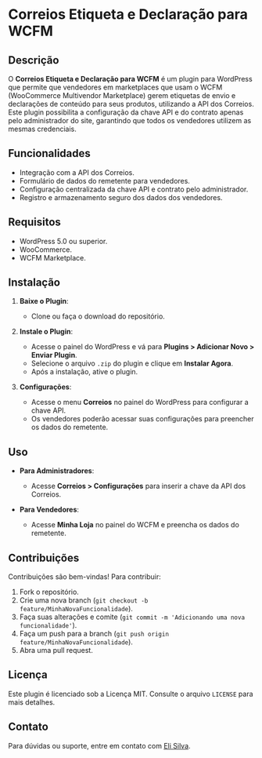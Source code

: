 # Correios Etiqueta e Declaração para WCFM

## Descrição

O **Correios Etiqueta e Declaração para WCFM** é um plugin para WordPress que permite que vendedores em marketplaces que usam o WCFM (WooCommerce Multivendor Marketplace) gerem etiquetas de envio e declarações de conteúdo para seus produtos, utilizando a API dos Correios. Este plugin possibilita a configuração da chave API e do contrato apenas pelo administrador do site, garantindo que todos os vendedores utilizem as mesmas credenciais.

## Funcionalidades

- Integração com a API dos Correios.
- Formulário de dados do remetente para vendedores.
- Configuração centralizada da chave API e contrato pelo administrador.
- Registro e armazenamento seguro dos dados dos vendedores.

## Requisitos

- WordPress 5.0 ou superior.
- WooCommerce.
- WCFM Marketplace.

## Instalação

1. **Baixe o Plugin**:
   - Clone ou faça o download do repositório.

2. **Instale o Plugin**:
   - Acesse o painel do WordPress e vá para **Plugins > Adicionar Novo > Enviar Plugin**.
   - Selecione o arquivo `.zip` do plugin e clique em **Instalar Agora**.
   - Após a instalação, ative o plugin.

3. **Configurações**:
   - Acesse o menu **Correios** no painel do WordPress para configurar a chave API.
   - Os vendedores poderão acessar suas configurações para preencher os dados do remetente.

## Uso

- **Para Administradores**:
  - Acesse **Correios > Configurações** para inserir a chave da API dos Correios.
  
- **Para Vendedores**:
  - Acesse **Minha Loja** no painel do WCFM e preencha os dados do remetente.

## Contribuições

Contribuições são bem-vindas! Para contribuir:

1. Fork o repositório.
2. Crie uma nova branch (`git checkout -b feature/MinhaNovaFuncionalidade`).
3. Faça suas alterações e comite (`git commit -m 'Adicionando uma nova funcionalidade'`).
4. Faça um push para a branch (`git push origin feature/MinhaNovaFuncionalidade`).
5. Abra uma pull request.

## Licença

Este plugin é licenciado sob a Licença MIT. Consulte o arquivo `LICENSE` para mais detalhes.

## Contato

Para dúvidas ou suporte, entre em contato com [Eli Silva](http://brasilnarede.online).
